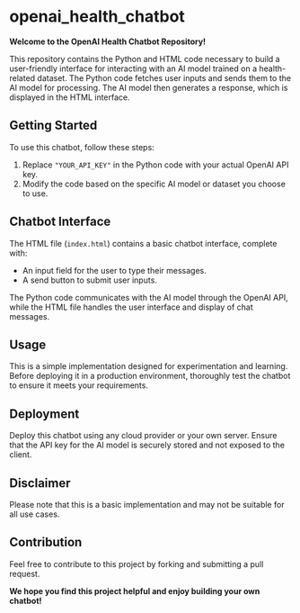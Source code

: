 # openai_health_chatbot

**Welcome to the OpenAI Health Chatbot Repository!**

This repository contains the Python and HTML code necessary to build a user-friendly interface for interacting with an AI model trained on a health-related dataset. The Python code fetches user inputs and sends them to the AI model for processing. The AI model then generates a response, which is displayed in the HTML interface.

## Getting Started

To use this chatbot, follow these steps:

1. Replace `"YOUR_API_KEY"` in the Python code with your actual OpenAI API key.
2. Modify the code based on the specific AI model or dataset you choose to use.

## Chatbot Interface

The HTML file (`index.html`) contains a basic chatbot interface, complete with:

- An input field for the user to type their messages.
- A send button to submit user inputs.

The Python code communicates with the AI model through the OpenAI API, while the HTML file handles the user interface and display of chat messages.

## Usage

This is a simple implementation designed for experimentation and learning. Before deploying it in a production environment, thoroughly test the chatbot to ensure it meets your requirements.

## Deployment

Deploy this chatbot using any cloud provider or your own server. Ensure that the API key for the AI model is securely stored and not exposed to the client.

## Disclaimer

Please note that this is a basic implementation and may not be suitable for all use cases.

## Contribution

Feel free to contribute to this project by forking and submitting a pull request.

**We hope you find this project helpful and enjoy building your own chatbot!**

